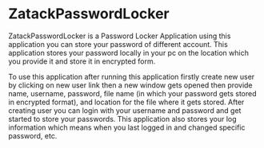 ZatackPasswordLocker
====================

ZatackPasswordLocker is a Password Locker Application using this application you can store your password of different account.
This application stores your password locally in your pc on the location which you provide it and store it in encrypted form.

To use this application after running this application firstly create new user by clicking on new user link then a new window gets opened
then provide name, username, password, file name (in which your password gets stored in encrypted format), and location for the file
where it gets stored. After creating user you can login with your username and password and get started to store your passwords. 
This application also stores your log information which means when you last logged in and changed specific password, etc.


